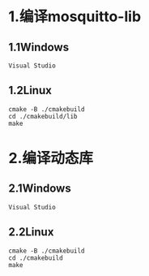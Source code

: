 # 1.编译mosquitto-lib
## 1.1Windows
```
Visual Studio
```
## 1.2Linux
```
cmake -B ./cmakebuild
cd ./cmakebuild/lib
make
```

# 2.编译动态库
## 2.1Windows
```
Visual Studio
```
## 2.2Linux
```
cmake -B ./cmakebuild
cd ./cmakebuild
make
```